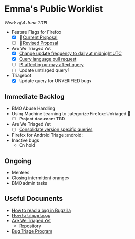 # Emma's Public Worklist

_Week of 4 June 2018_

* Feature Flags for Firefox
  - [x] :page_facing_up: [Current Proposal](https://github.com/mozilla/bug-handling/blob/master/policy/feature-flags.md)
  - [ ] :page_facing_up: [Revised Proposal](https://docs.google.com/document/d/1_IJh6lp64piz9FH1lWjO1PxTC0bARDJbOLj61_otViA/edit)
* Are We Triaged Yet
  - [x] [Change update frequency to daily at midnight UTC](https://github.com/emceeaich/are-we-triaged-yet/issues/35)
  - [x] [Query language pull request](https://github.com/emceeaich/are-we-triaged-yet/pull/36)
  - [ ] [P1 affecting or may affect query](https://github.com/emceeaich/are-we-triaged-yet/issues/38)
  - [ ] [Update untriaged query](https://github.com/emceeaich/are-we-triaged-yet/issues/41)? 
* Triagebot
  - [x] Update query for UNVERIFIED bugs 

## Immediate Backlog

* BMO Abuse Handling
* Using Machine Learning to categorize Firefox::Untriaged :robot:
  - [ ] Project document TBD
* Are We Triaged Yet
  - [ ] [Consolidate version specific queries](https://github.com/emceeaich/are-we-triaged-yet/issues/43)
* Firefox for Android Triage :android:
* Inactive bugs
  * On hold

## Ongoing

* Mentees
* Closing intermittent oranges
* BMO admin tasks

## Useful Documents

* [How to read a bug in Bugzilla](https://www.youtube.com/watch?v=9_2k4RIrM_o)
* [How to triage bugs](https://github.com/mozilla/bug-handling/blob/master/policy/triage-bugzilla.md)
* [Are We Triaged Yet](https://are-we-triaged-yet.herokuapp.com/) 
  * [Repository](https://github.com/emceeaich/are-we-triaged-yet)
* [Bug Triage Program](https://wiki.mozilla.org/Bug_Triage)
